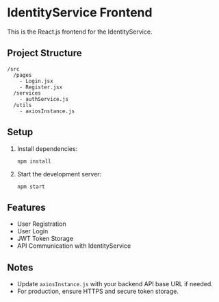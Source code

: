 # IdentityService Frontend

This is the React.js frontend for the IdentityService.

## Project Structure

```
/src
  /pages
    - Login.jsx
    - Register.jsx
  /services
    - authService.js
  /utils
    - axiosInstance.js
```

## Setup

1. Install dependencies:
   ```
   npm install
   ```
2. Start the development server:
   ```
   npm start
   ```

## Features
- User Registration
- User Login
- JWT Token Storage
- API Communication with IdentityService

## Notes
- Update `axiosInstance.js` with your backend API base URL if needed.
- For production, ensure HTTPS and secure token storage.